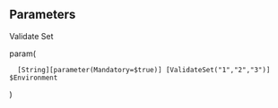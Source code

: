 ##  Parameters 

Validate Set

param(
      
      [String][parameter(Mandatory=$true)] [ValidateSet("1","2","3")] $Environment
)




